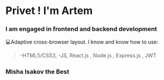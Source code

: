 # Privet ! I'm Artem

### I am engaged in frontend and backend development

💻Adaptive cross-browser layout. I know and know how to use:

> -HTML5/CSS3,
> -JS, React.js , Node.js , Express.js , JWT

### Misha Isakov the Bestᅠ
